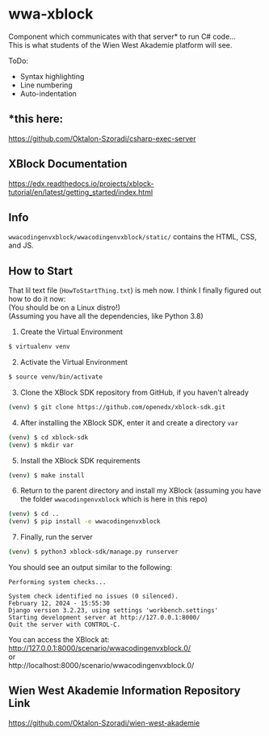 # wwa-xblock
Component which communicates with that server* to run C# code...  
This is what students of the Wien West Akademie platform will see.

ToDo:
- Syntax highlighting
- Line numbering
- Auto-indentation

## *this here:
https://github.com/Oktalon-Szoradi/csharp-exec-server

## XBlock Documentation
https://edx.readthedocs.io/projects/xblock-tutorial/en/latest/getting_started/index.html

## Info
`wwacodingenvxblock/wwacodingenvxblock/static/` contains
the HTML, CSS, and JS.  

## How to Start
That lil text file (`HowToStartThing.txt`) is meh now. I think I finally figured out how to do it now:  
(You should be on a Linux distro!)  
(Assuming you have all the dependencies, like Python 3.8)

1. Create the Virtual Environment  
```bash
$ virtualenv venv
```
2. Activate the Virtual Environment
```bash
$ source venv/bin/activate
```
3. Clone the XBlock SDK repository from GitHub, if you haven't already
```bash
(venv) $ git clone https://github.com/openedx/xblock-sdk.git
```
4. After installing the XBlock SDK, enter it and create a directory `var`
```bash
(venv) $ cd xblock-sdk
(venv) $ mkdir var
```
5. Install the XBlock SDK requirements
```bash
(venv) $ make install
```
6. Return to the parent directory and install my XBlock (assuming you have the folder `wwacodingenvxblock` which is here in this repo)
```bash
(venv) $ cd ..
(venv) $ pip install -e wwacodingenvxblock
```
7. Finally, run the server
```bash
(venv) $ python3 xblock-sdk/manage.py runserver
```

You should see an output similar to the following:  
```
Performing system checks...

System check identified no issues (0 silenced).
February 12, 2024 - 15:55:30
Django version 3.2.23, using settings 'workbench.settings'
Starting development server at http://127.0.0.1:8000/
Quit the server with CONTROL-C.
```

You can access the XBlock at:  
http://127.0.0.1:8000/scenario/wwacodingenvxblock.0/  
or  
http://localhost:8000/scenario/wwacodingenvxblock.0/

## Wien West Akademie Information Repository Link
https://github.com/Oktalon-Szoradi/wien-west-akademie
